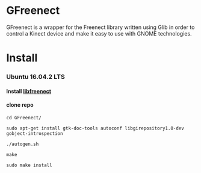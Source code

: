 # GFreenect
GFreenect is a wrapper for the Freenect library written using Glib in order to control a Kinect device and make it easy to use with GNOME technologies.

# Install

### Ubuntu 16.04.2 LTS

#### Install [libfreenect](https://github.com/OpenKinect/libfreenect)

#### clone repo

`cd GFreenect/`

`sudo apt-get install gtk-doc-tools autoconf libgirepository1.0-dev gobject-introspection`

`./autogen.sh`

`make`

`sudo make install`
